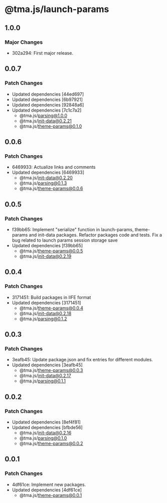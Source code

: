# @tma.js/launch-params

## 1.0.0

### Major Changes

- 302a294: First major release.

## 0.0.7

### Patch Changes

- Updated dependencies [44ed697]
- Updated dependencies [6b97921]
- Updated dependencies [92848a6]
- Updated dependencies [7c1c7a2]
  - @tma.js/parsing@1.0.0
  - @tma.js/init-data@0.2.21
  - @tma.js/theme-params@0.1.0

## 0.0.6

### Patch Changes

- 6469933: Actualize links and comments
- Updated dependencies [6469933]
  - @tma.js/init-data@0.2.20
  - @tma.js/parsing@0.1.3
  - @tma.js/theme-params@0.0.6

## 0.0.5

### Patch Changes

- f39bb65: Implement "serialize" function in launch-params, theme-params and init-data packages. Refactor packages code and tests. Fix a bug related to launch params session storage save
- Updated dependencies [f39bb65]
  - @tma.js/theme-params@0.0.5
  - @tma.js/init-data@0.2.19

## 0.0.4

### Patch Changes

- 3171451: Build packages in IIFE format
- Updated dependencies [3171451]
  - @tma.js/theme-params@0.0.4
  - @tma.js/init-data@0.2.18
  - @tma.js/parsing@0.1.2

## 0.0.3

### Patch Changes

- 3eafb45: Update package.json and fix entries for different modules.
- Updated dependencies [3eafb45]
  - @tma.js/theme-params@0.0.3
  - @tma.js/init-data@0.2.17
  - @tma.js/parsing@0.1.1

## 0.0.2

### Patch Changes

- Updated dependencies [8ef4f81]
- Updated dependencies [bfbde56]
  - @tma.js/init-data@0.2.16
  - @tma.js/parsing@0.1.0
  - @tma.js/theme-params@0.0.2

## 0.0.1

### Patch Changes

- 4df61ce: Implement new packages.
- Updated dependencies [4df61ce]
  - @tma.js/theme-params@0.0.1
